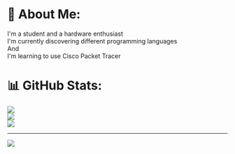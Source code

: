 # 💫 About Me:
I'm a student and a hardware enthusiast<br>I'm currently discovering different programming languages<br>And<br>I'm learning to use  Cisco Packet Tracer

# 📊 GitHub Stats:
![](https://github-readme-stats.vercel.app/api?username=Astro-Xof&theme=midnight-purple&hide_border=false&include_all_commits=false&count_private=false)<br/>
![](https://github-readme-streak-stats.herokuapp.com/?user=Astro-Xof&theme=midnight-purple&hide_border=false)<br/>
![](https://github-readme-stats.vercel.app/api/top-langs/?username=Astro-Xof&theme=midnight-purple&hide_border=false&include_all_commits=false&count_private=false&layout=compact)

---
[![](https://visitcount.itsvg.in/api?id=Astro-Xof&icon=3&color=6)](https://visitcount.itsvg.in)

<!-- Proudly created with GPRM ( https://gprm.itsvg.in ) -->
